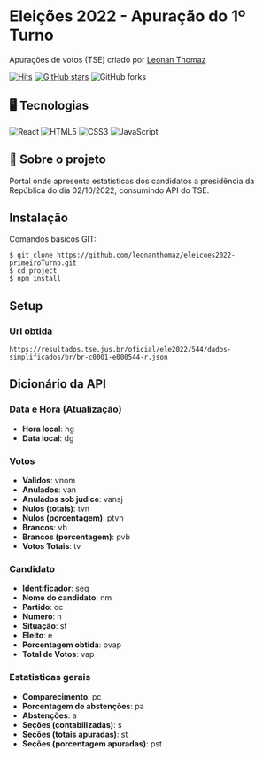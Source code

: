 # Eleições 2022 - Apuração do 1º Turno

Apurações de votos (TSE) criado por [Leonan Thomaz](https://leonanthomaz.vercel.app/)

[![Hits](https://hits.seeyoufarm.com/api/count/incr/badge.svg?url=https%3A%2F%2Fgithub.com%2Fleonanthomaz%2Feleicoes2022-primeiroTurno&count_bg=%2379C83D&title_bg=%23555555&icon=tinder.svg&icon_color=%23E7E7E7&title=hits&edge_flat=false)](https://hits.seeyoufarm.com)
[![GitHub stars](https://img.shields.io/github/stars/leonanthomaz/eleicoes2022-primeiroTurno?style=social)](https://github.com/login?return_to=%leonanthomaz%eleicoes2022-primeiroTurno) 
![GitHub forks](https://img.shields.io/github/forks/leonanthomaz/eleicoes2022-primeiroTurno?style=social) 

## 🖥️ Tecnologias

![React](https://img.shields.io/badge/React-20232A?style=for-the-badge&logo=react&logoColor=61DAFB)
![HTML5](https://img.shields.io/badge/HTML5-E34F26?style=for-the-badge&logo=html5&logoColor=white)
![CSS3](https://img.shields.io/badge/CSS3-1572B6?style=for-the-badge&logo=css3&logoColor=white)
![JavaScript](https://img.shields.io/badge/JavaScript-F7DF1E?style=for-the-badge&logo=javascript&logoColor=black)

## 🚀 Sobre o projeto

Portal onde apresenta estatísticas dos candidatos a presidência da República do dia 02/10/2022, consumindo API do TSE.

## Instalação

Comandos básicos GIT:

```
$ git clone https://github.com/leonanthomaz/eleicoes2022-primeiroTurno.git
$ cd project
$ npm install
```

## Setup

### Url obtida
```
https://resultados.tse.jus.br/oficial/ele2022/544/dados-simplificados/br/br-c0001-e000544-r.json

```

## Dicionário da API

### Data e Hora (Atualização)
- <b>Hora local</b>: hg  
- <b>Data local</b>: dg 

### Votos
- <b>Validos</b>: vnom
- <b>Anulados</b>: van
- <b>Anulados sob judice</b>: vansj
- <b>Nulos (totais)</b>: tvn
- <b>Nulos (porcentagem)</b>: ptvn
- <b>Brancos</b>: vb
- <b>Brancos (porcentagem)</b>: pvb
- <b>Votos Totais</b>: tv

### Candidato
- <b>Identificador</b>: seq
- <b>Nome do candidato</b>: nm
- <b>Partido</b>: cc
- <b>Numero</b>: n
- <b>Situação</b>: st
- <b>Eleito</b>: e
- <b>Porcentagem obtida</b>: pvap
- <b>Total de Votos</b>: vap

### Estatisticas gerais
- <b>Comparecimento</b>: pc
- <b>Porcentagem de abstenções</b>: pa
- <b>Abstenções</b>: a
- <b>Seções (contabilizadas)</b>: s
- <b>Seções (totais apuradas)</b>: st
- <b>Seções (porcentagem apuradas)</b>: pst



